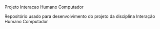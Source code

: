 Projeto Interacao Humano Computador

Repositório usado para desenvolvimento do projeto da disciplina Interação Humano Computador
